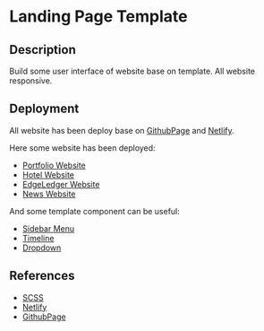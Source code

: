 # Landing Page Template

## Description

Build some user interface of website base on template.
All website responsive.

## Deployment

All website has been deploy base on [GithubPage](https://pages.github.com/) and [Netlify](https://www.netlify.com/).

Here some website has been deployed:

- [Portfolio Website](https://eager-varahamihira-92fbff.netlify.app)
- [Hotel Website](https://viethung-512.github.io/landing_pages/hotel_website/)
- [EdgeLedger Website](https://viethung-512.github.io/landing_pages/edgeledger_website/)
- [News Website](https://viethung-512.github.io/landing_pages/newsgrid/)

And some template component can be useful:

- [Sidebar Menu](https://viethung-512.github.io/landing_pages/sidebar_overlay_menu/)
- [Timeline](https://viethung-512.github.io/landing_pages/knowledge_resume/)
- [Dropdown](https://viethung-512.github.io/landing_pages/dropdown/)

## References

- [SCSS](https://sass-lang.com/)
- [Netlify](https://www.netlify.com/)
- [GithubPage](https://pages.github.com/)

